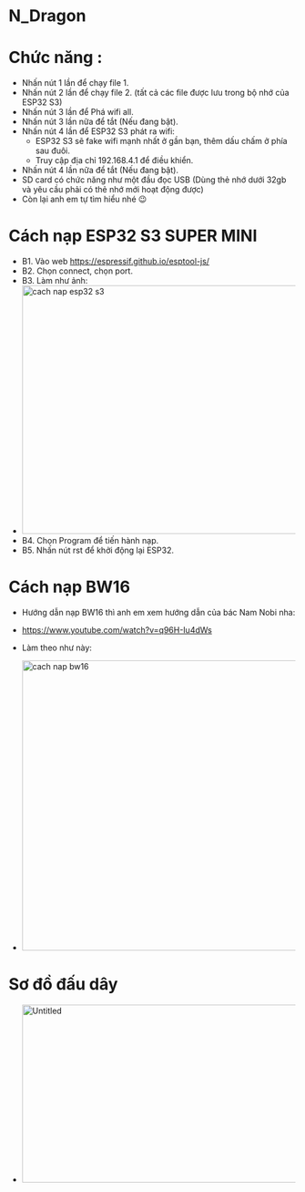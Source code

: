 # N_Dragon

# Chức năng :
 * Nhấn nút 1 lần để chạy file 1.
 * Nhấn nút 2 lần để chạy file 2. (tất cả các file được lưu trong bộ nhớ của ESP32 S3)
 * Nhấn nút 3 lần để Phá wifi all.
 * Nhấn nút 3 lần nữa để tắt (Nếu đang bật).
 * Nhấn nút 4 lần để ESP32 S3 phát ra wifi:
    - ESP32 S3 sẽ fake wifi mạnh nhất ở gần bạn, thêm dấu chấm ở phía sau đuôi.
    - Truy cập địa chỉ 192.168.4.1 để điều khiển.
 * Nhấn nút 4 lần nữa để tắt (Nếu đang bật).
 * SD card có chức năng như một đầu đọc USB (Dùng thẻ nhớ dưới 32gb và yêu cầu phải có thẻ nhớ mới hoạt động được)
 * Còn lại anh em tự tìm hiểu nhé 😉

# Cách nạp ESP32 S3 SUPER MINI
 * B1. Vào web https://espressif.github.io/esptool-js/
 * B2. Chọn connect, chọn port.
 * B3. Làm như ảnh:
 * <img width="947" height="436" alt="cach nap esp32 s3" src="https://github.com/user-attachments/assets/9dad9550-7b4e-4085-8558-65387d0287da" />
 * B4. Chọn Program để tiến hành nạp.
 * B5. Nhấn nút rst để khởi động lại ESP32.

# Cách nạp BW16 
 * Hướng dẫn nạp BW16 thì anh em xem hướng dẫn của bác Nam Nobi nha:
 * https://www.youtube.com/watch?v=q96H-Iu4dWs

* Làm theo như này:
 * <img width="960" height="509" alt="cach nap bw16" src="https://github.com/user-attachments/assets/c1b3f568-e254-40ec-93f7-20d18221b4e3" />
 
# Sơ đồ đấu dây
 * <img width="564" height="312" alt="Untitled" src="https://github.com/user-attachments/assets/a299b6de-b1b9-482a-a509-d36058006d00" />
